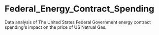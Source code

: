 # Federal_Energy_Contract_Spending
Data analysis of The United States Federal Government energy contract spending's impact on the price of US Natrual Gas.
